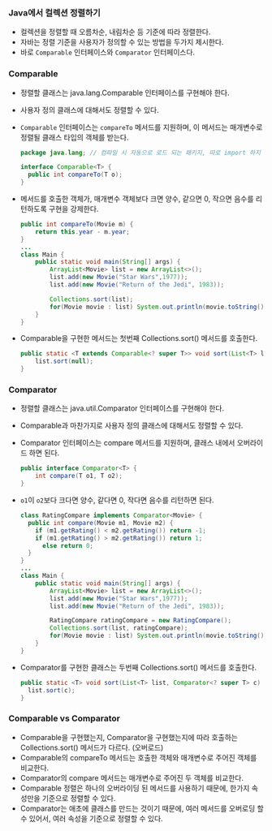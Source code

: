 ### Java에서 컬렉션 정렬하기

- 컬렉션을 정렬할 때 오름차순, 내림차순 등 기준에 따라 정렬한다.
- 자바는 정렬 기준을 사용자가 정의할 수 있는 방법을 두가지 제시한다.
- 바로 `Comparable` 인터페이스와 `Comparator` 인터페이스다.

### Comparable

- 정렬할 클래스는 java.lang.Comparable 인터페이스를 구현해야 한다.
- 사용자 정의 클래스에 대해서도 정렬할 수 있다.
- `Comparable` 인터페이스는 `compareTo` 메서드를 지원하며, 이 메서드는 매개변수로 정렬될 클래스 타입의 객체를 받는다.
    
    ```java
    package java.lang; // 컴파일 시 자동으로 로드 되는 패키지, 따로 import 하지 않아도 됨.
    
    interface Comparable<T> {
      public int compareTo(T o);
    }
    ```
    
- 메서드를 호출한 객체가, 매개변수 객체보다 크면 양수, 같으면 0, 작으면 음수를 리턴하도록 구현을 강제한다.
    
    ```java
    public int compareTo(Movie m) {
    	return this.year - m.year;
    }
    ...
    class Main {
    	public static void main(String[] args) {
    		ArrayList<Movie> list = new ArrayList<>();
    		list.add(new Movie("Star Wars",1977));
    		list.add(new Movie("Return of the Jedi", 1983));
    
    		Collections.sort(list);
    		for(Movie movie : list) System.out.println(movie.toString());
    	}
    }
    ```
    
- Comparable을 구현한 메서드는 첫번째 Collections.sort() 메서드를 호출한다.
    
    ```java
    public static <T extends Comparable<? super T>> void sort(List<T> list) {
    	list.sort(null);
    }
    ```
    

### Comparator

- 정렬할 클래스는 java.util.Comparator 인터페이스를 구현해야 한다.
- Comparable과 마찬가지로 사용자 정의 클래스에 대해서도 정렬할 수 있다.
- Comparator 인터페이스는 compare 메서드를 지원하며, 클래스 내에서 오버라이드 하면 된다.
    
    ```java
    public interface Comparator<T> {
    	int compare(T o1, T o2);
    }
    ```
    
- `o1`이 `o2`보다 크다면 양수, 같다면 0, 작다면 음수를 리턴하면 된다.
    
    ```java
    class RatingCompare implements Comparator<Movie> {
      public int compare(Movie m1, Movie m2) {
        if (m1.getRating() < m2.getRating()) return -1;
        if (m1.getRating() > m2.getRating()) return 1;
    	  else return 0;
      }
    }
    ...
    class Main {
    	public static void main(String[] args) {
    		ArrayList<Movie> list = new ArrayList<>();
    		list.add(new Movie("Star Wars",1977));
    		list.add(new Movie("Return of the Jedi", 1983));
    
    		RatingCompare ratingCompare = new RatingCompare();
    		Collections.sort(list, ratingCompare);
    		for(Movie movie : list) System.out.println(movie.toString());
    	}
    }
    ```
    
- Comparator를 구현한 클래스는 두번째 Collections.sort() 메서드를 호출한다.
    
    ```java
    public static <T> void sort(List<T> list, Comparator<? super T> c) {
      list.sort(c);
    }
    ```
    

### Comparable vs Comparator

- Comparable을 구현했는지, Comparator을 구현했는지에 따라 호출하는 Collections.sort() 메서드가 다르다. (오버로드)
- Comparable의 compareTo 메서드는 호출한 객체와 매개변수로 주어진 객체를 비교한다.
- Comparator의 compare 메서드는 매개변수로 주어진 두 객체를 비교한다.
- Comparable 정렬은 하나의 오버라이딩 된 메서드를 사용하기 때문에, 한가지 속성만을 기준으로 정렬할 수 있다.
- Comparator는 애초에 클래스를 만드는 것이기 때문에, 여러 메서드를 오버로딩 할 수 있어서, 여러 속성을 기준으로 정렬할 수 있다.
